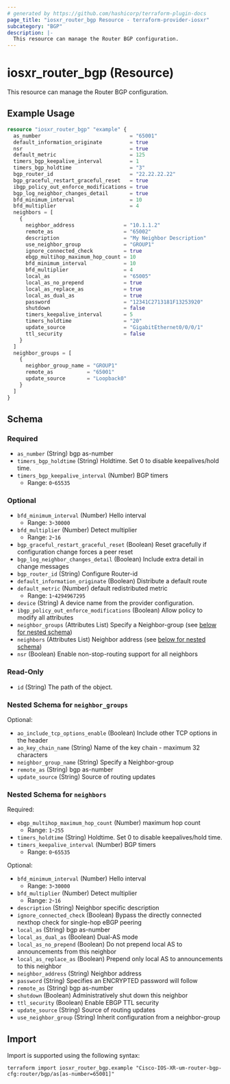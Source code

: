 ```yaml
---
# generated by https://github.com/hashicorp/terraform-plugin-docs
page_title: "iosxr_router_bgp Resource - terraform-provider-iosxr"
subcategory: "BGP"
description: |-
  This resource can manage the Router BGP configuration.
---
```


# iosxr_router_bgp (Resource)

This resource can manage the Router BGP configuration.

## Example Usage

```terraform
resource "iosxr_router_bgp" "example" {
  as_number                             = "65001"
  default_information_originate         = true
  nsr                                   = true
  default_metric                        = 125
  timers_bgp_keepalive_interval         = 1
  timers_bgp_holdtime                   = "3"
  bgp_router_id                         = "22.22.22.22"
  bgp_graceful_restart_graceful_reset   = true
  ibgp_policy_out_enforce_modifications = true
  bgp_log_neighbor_changes_detail       = true
  bfd_minimum_interval                  = 10
  bfd_multiplier                        = 4
  neighbors = [
    {
      neighbor_address                = "10.1.1.2"
      remote_as                       = "65002"
      description                     = "My Neighbor Description"
      use_neighbor_group              = "GROUP1"
      ignore_connected_check          = true
      ebgp_multihop_maximum_hop_count = 10
      bfd_minimum_interval            = 10
      bfd_multiplier                  = 4
      local_as                        = "65005"
      local_as_no_prepend             = true
      local_as_replace_as             = true
      local_as_dual_as                = true
      password                        = "12341C2713181F13253920"
      shutdown                        = false
      timers_keepalive_interval       = 5
      timers_holdtime                 = "20"
      update_source                   = "GigabitEthernet0/0/0/1"
      ttl_security                    = false
    }
  ]
  neighbor_groups = [
    {
      neighbor_group_name = "GROUP1"
      remote_as           = "65001"
      update_source       = "Loopback0"
    }
  ]
}
```

<!-- schema generated by tfplugindocs -->
## Schema

### Required

- `as_number` (String) bgp as-number
- `timers_bgp_holdtime` (String) Holdtime. Set 0 to disable keepalives/hold time.
- `timers_bgp_keepalive_interval` (Number) BGP timers
  - Range: `0`-`65535`

### Optional

- `bfd_minimum_interval` (Number) Hello interval
  - Range: `3`-`30000`
- `bfd_multiplier` (Number) Detect multiplier
  - Range: `2`-`16`
- `bgp_graceful_restart_graceful_reset` (Boolean) Reset gracefully if configuration change forces a peer reset
- `bgp_log_neighbor_changes_detail` (Boolean) Include extra detail in change messages
- `bgp_router_id` (String) Configure Router-id
- `default_information_originate` (Boolean) Distribute a default route
- `default_metric` (Number) default redistributed metric
  - Range: `1`-`4294967295`
- `device` (String) A device name from the provider configuration.
- `ibgp_policy_out_enforce_modifications` (Boolean) Allow policy to modify all attributes
- `neighbor_groups` (Attributes List) Specify a Neighbor-group (see [below for nested schema](#nestedatt--neighbor_groups))
- `neighbors` (Attributes List) Neighbor address (see [below for nested schema](#nestedatt--neighbors))
- `nsr` (Boolean) Enable non-stop-routing support for all neighbors

### Read-Only

- `id` (String) The path of the object.

<a id="nestedatt--neighbor_groups"></a>
### Nested Schema for `neighbor_groups`

Optional:

- `ao_include_tcp_options_enable` (Boolean) Include other TCP options in the header
- `ao_key_chain_name` (String) Name of the key chain - maximum 32 characters
- `neighbor_group_name` (String) Specify a Neighbor-group
- `remote_as` (String) bgp as-number
- `update_source` (String) Source of routing updates


<a id="nestedatt--neighbors"></a>
### Nested Schema for `neighbors`

Required:

- `ebgp_multihop_maximum_hop_count` (Number) maximum hop count
  - Range: `1`-`255`
- `timers_holdtime` (String) Holdtime. Set 0 to disable keepalives/hold time.
- `timers_keepalive_interval` (Number) BGP timers
  - Range: `0`-`65535`

Optional:

- `bfd_minimum_interval` (Number) Hello interval
  - Range: `3`-`30000`
- `bfd_multiplier` (Number) Detect multiplier
  - Range: `2`-`16`
- `description` (String) Neighbor specific description
- `ignore_connected_check` (Boolean) Bypass the directly connected nexthop check for single-hop eBGP peering
- `local_as` (String) bgp as-number
- `local_as_dual_as` (Boolean) Dual-AS mode
- `local_as_no_prepend` (Boolean) Do not prepend local AS to announcements from this neighbor
- `local_as_replace_as` (Boolean) Prepend only local AS to announcements to this neighbor
- `neighbor_address` (String) Neighbor address
- `password` (String) Specifies an ENCRYPTED password will follow
- `remote_as` (String) bgp as-number
- `shutdown` (Boolean) Administratively shut down this neighbor
- `ttl_security` (Boolean) Enable EBGP TTL security
- `update_source` (String) Source of routing updates
- `use_neighbor_group` (String) Inherit configuration from a neighbor-group

## Import

Import is supported using the following syntax:

```shell
terraform import iosxr_router_bgp.example "Cisco-IOS-XR-um-router-bgp-cfg:router/bgp/as[as-number=65001]"
```
